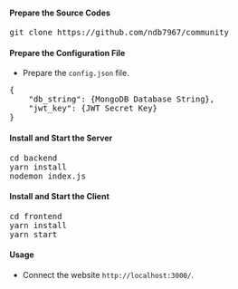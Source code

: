 #### Prepare the Source Codes

<pre>
git clone https://github.com/ndb7967/community
</pre>

#### Prepare the Configuration File

* Prepare the <code>config.json</code> file.
<pre>
{
    "db_string": {MongoDB Database String},
    "jwt_key": {JWT Secret Key}
}
</pre>

#### Install and Start the Server

<pre>
cd backend
yarn install
nodemon index.js
</pre>

#### Install and Start the Client

<pre>
cd frontend
yarn install
yarn start
</pre>

#### Usage

* Connect the website <code>http://localhost:3000/</code>.
